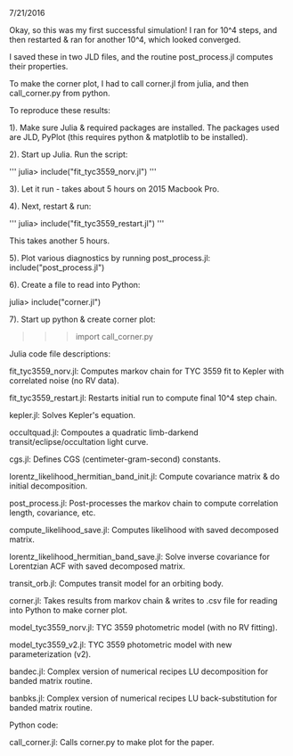 7/21/2016

Okay, so this was my first successful simulation!  I ran for 10^4 steps, and
then restarted & ran for another 10^4, which looked converged.

I saved these in two JLD files, and the routine post_process.jl computes
their properties.

To make the corner plot, I had to call corner.jl from julia, and then
call_corner.py from python.

To reproduce these results:

1). Make sure Julia & required packages are installed.  The packages used
  are JLD, PyPlot (this requires python & matplotlib to be installed).

2). Start up Julia.  Run the script:

'''
julia>  include("fit_tyc3559_norv.jl")
'''

3). Let it run - takes about 5 hours on 2015 Macbook Pro.

4). Next, restart & run:

'''
julia>  include("fit_tyc3559_restart.jl")
'''

  This takes another 5 hours.

5). Plot various diagnostics by running post_process.jl:
   include("post_process.jl")

6). Create a file to read into Python:

julia>  include("corner.jl")

7). Start up python & create corner plot:
>>>    import call_corner.py

Julia code file descriptions:

fit_tyc3559_norv.jl:				Computes markov chain for TYC 3559 fit to Kepler with correlated noise (no RV data).

fit_tyc3559_restart.jl:				Restarts initial run to compute final 10^4 step chain.

kepler.jl:					Solves Kepler's equation.

occultquad.jl:					Compoutes a quadratic limb-darkend transit/eclipse/occultation light curve.

cgs.jl:						Defines CGS (centimeter-gram-second) constants.

lorentz_likelihood_hermitian_band_init.jl:	Compute covariance matrix & do initial decomposition.

post_process.jl:				Post-processes the markov chain to compute correlation length, covariance, etc.

compute_likelihood_save.jl:			Computes likelihood with saved decomposed matrix.

lorentz_likelihood_hermitian_band_save.jl:	Solve inverse covariance for Lorentzian ACF with saved decomposed matrix.

transit_orb.jl:					Computes transit model for an orbiting body.

corner.jl:					Takes results from markov chain & writes to .csv file for reading into Python to make corner plot.

model_tyc3559_norv.jl:				TYC 3559 photometric model (with no RV fitting).

model_tyc3559_v2.jl:				TYC 3559 photometric model with new parameterization (v2).

bandec.jl:					Complex version of numerical recipes LU decomposition for banded matrix routine.

banbks.jl:					Complex version of numerical recipes LU back-substitution for banded matrix routine.


Python code:

call_corner.jl:					Calls corner.py to make plot for the paper.
